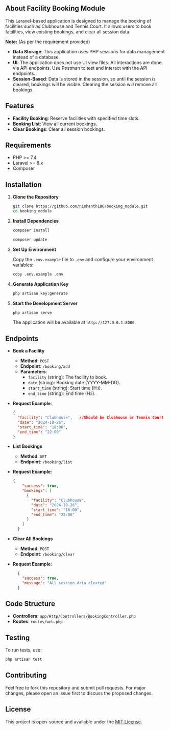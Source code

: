 ## About Facility Booking Module

This Laravel-based application is designed to manage the booking of facilities such as Clubhouse and Tennis Court. It allows users to book facilities, view existing bookings, and clear all session data. 

**Note:**
(As per the requirement provided)
- **Data Storage**: This application uses PHP sessions for data management instead of a database.
- **UI**: The application does not use UI view files. All interactions are done via API endpoints. Use Postman to test and interact with the API endpoints.
- **Session-Based**: Data is stored in the session, so until the session is cleared, bookings will be visible. Clearing the session will remove all bookings.

  
## Features

- **Facility Booking**: Reserve facilities with specified time slots.
- **Booking List**: View all current bookings.
- **Clear Bookings**: Clear all session bookings.

## Requirements

- PHP >= 7.4
- Laravel >= 8.x
- Composer

## Installation

1. **Clone the Repository**

    ```bash
    git clone https://github.com/nishanth186/booking_module.git
    cd booking_module
    ```

2. **Install Dependencies**

    ```bash
    composer install
    ```
    ```bash
    composer update
    ```

3. **Set Up Environment**

    Copy the `.env.example` file to `.env` and configure your environment variables:

    ```bash
    copy .env.example .env
    ```

4. **Generate Application Key**

    ```bash
    php artisan key:generate
    ```

5. **Start the Development Server**

    ```bash
    php artisan serve
    ```

    The application will be available at `http://127.0.0.1:8000`.

## Endpoints

- **Book a Facility**

    - **Method**: `POST`
    - **Endpoint**: `/booking/add`
    - **Parameters**:
      - `facility` (string): The facility to book.
      - `date` (string): Booking date (YYYY-MM-DD).
      - `start_time` (string): Start time (H:i).
      - `end_time` (string): End time (H:i).
- **Request Example**:

  ```json
  {
    "facility": "Clubhouse",   //Should be Clubhouse or Tennis Court
    "date": "2024-10-26",
    "start_time": "16:00",
    "end_time": "22:00"
  }

- **List Bookings**

    - **Method**: `GET`
    - **Endpoint**: `/booking/list`

- **Request Example**:
  ```json
  {
      "success": true,
      "bookings": [
        {
          "facility": "Clubhouse",
          "date": "2024-10-26",
          "start_time": "16:00",
          "end_time": "22:00"
        }
      ]
    }     

- **Clear All Bookings**

    - **Method**: `POST`
    - **Endpoint**: `/booking/clear`
- **Request Example**:
  ```json
    {
      "success": true,
      "message": "All session data cleared"
    }

## Code Structure

- **Controllers**: `app/Http/Controllers/BookingController.php`
- **Routes**: `routes/web.php`

## Testing

To run tests, use:

```bash
php artisan test
```

## Contributing

Feel free to fork this repository and submit pull requests. For major changes, please open an issue first to discuss the proposed changes.

## License

This project is open-source and available under the [MIT License](https://opensource.org/licenses/MIT).

